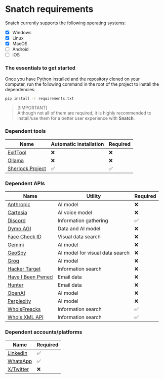 # Snatch requirements

Snatch currently supports the following operating systems:
 - [x] Windows
 - [x] Linux
 - [x] MacOS
 - [ ] Android
 - [ ] iOS

### The essentials to get started
Once you have [Python](https://www.python.org/) installed and the repository cloned on your computer, run the following command in the root of the project to install the dependencies:

```bash
pip install -r requirements.txt
```

> [!IMPORTANT]\
> Although not all of them are required, it is highly recommended to install/use them for a better user experience with **Snatch**.

### Dependent tools

| Name                                                          | Automatic installation  | Required |
|-------------------------------------------------------------- |-------------------------|----------|
| [ExifTool](https://exiftool.org/)                             | ❌                     | ❌       |
| [Ollama](https://ollama.com/)                                 | ❌                     | ❌       |
| [Sherlock Project](https://sherlockproject.xyz/)              | ✅                     | ✅       |

### Dependent APIs

| Name                                                 | Utility                         | Required |
|------------------------------------------------------|---------------------------------|----------|
| [Anthropic](https://www.anthropic.com/)              | AI model                        | ❌       |
| [Cartesia](https://play.cartesia.ai/)                | AI voice model                  | ❌       |
| [Discord](https://discord.com/)                      | Information gathering           | ✅       |
| [Dymo AGI](https://dymo.tpeoficial.com/)             | Data and AI model               | ❌       |
| [Face Check ID](https://facecheck.id/)               | Visual data search              | ❌       |
| [Gemini](https://gemini.google.com/app)              | AI model                        | ❌       |
| [GeoSpy](https://geospy.ai)                          | AI model for visual data search | ❌       |
| [Groq](https://console.groq.com/)                    | AI model                        | ❌       |
| [Hacker Target](https://hackertarget.com/)           | Information search              | ❌       |
| [Have I Been Pwned](https://haveibeenpwned.com/)     | Email data                      | ❌       |
| [Hunter](https://hunter.io/)                         | Email data                      | ❌       |
| [OpenAI](https://openai.com/)                        | AI model                        | ❌       |
| [Perplexity](https://perplexity.ai/)                 | AI model                        | ❌       |
| [WhoisFreacks](https://whoisfreaks.com/)             | Information search              | ✅       |
| [Whois XML API](https://whoisxmlapi.com/)            | Information search              | ✅       |

### Dependent accounts/platforms

| Name                                                          | Required |
|---------------------------------------------------------------|----------|
| [LinkedIn](https://linkedin.com/)                             | ✅       |
| [WhatsApp](https://web.whatsapp.com/)                         | ✅       |
| [X/Twitter](https://x.com/)                                   | ❌       |